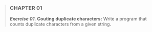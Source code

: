 > ### CHAPTER 01
> **_Exercise 01._ Couting duplicate characters:** Write a program that counts duplicate characters from a given string.